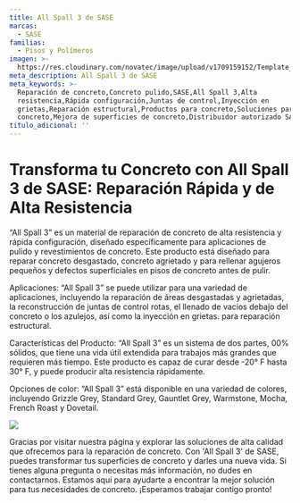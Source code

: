 ```yaml
---
title: All Spall 3 de SASE
marcas:
  - SASE
familias:
  - Pisos y Polímeros
imagen: >-
  https://res.cloudinary.com/novatec/image/upload/v1709159152/Template_fotos_p%C3%A1gina_qrbavt.png
meta_description: All Spall 3 de SASE
meta_keywords: >-
  Reparación de concreto,Concreto pulido,SASE,All Spall 3,Alta
  resistencia,Rápida configuración,Juntas de control,Inyección en
  grietas,Reparación estructural,Productos para concreto,Soluciones para
  concreto,Mejora de superficies de concreto,Distribuidor autorizado SASE
titulo_adicional: ''
---
```


Transforma tu Concreto con All Spall 3 de SASE: Reparación
Rápida y de Alta Resistencia
============================

“All Spall 3” es un material de reparación de concreto de alta resistencia y rápida configuración, diseñado específicamente
para aplicaciones de pulido y revestimientos de concreto. Este producto está diseñado para reparar concreto desgastado, concreto agrietado y para rellenar agujeros pequeños y defectos superficiales en pisos de concreto antes de pulir.

Aplicaciones: “All Spall 3” se puede utilizar para una variedad de aplicaciones, incluyendo la reparación de áreas desgastadas y agrietadas, la reconstrucción de juntas de control rotas, el llenado de vacíos debajo del concreto o los azulejos, así como la inyección en grietas. para reparación estructural.

Características del Producto: “All Spall 3” es un sistema de dos partes, 00% sólidos, que tiene una vida útil extendida para trabajos más grandes que requieren más tiempo. Este producto es capaz de curar desde -20° F hasta 30° F, y puede producir alta resistencia rápidamente.

Opciones de color: “All Spall 3” está disponible en una variedad de colores, incluyendo Grizzle Grey, Standard Grey, Gauntlet Grey, Warmstone, Mocha, French Roast y Dovetail.

![](https://res.cloudinary.com/novatec/image/upload/v1709155445/all-spall-3-collage_azaz6v.png)

Gracias por visitar nuestra página y explorar las soluciones de alta calidad que ofrecemos para la reparación de concreto. Con 'All Spall 3' de SASE, puedes transformar tus superficies de concreto y darles una nueva vida. Si tienes alguna pregunta o necesitas más información, no dudes en contactarnos. Estamos aquí para ayudarte a encontrar la mejor solución para tus necesidades de concreto. ¡Esperamos trabajar contigo pronto!
